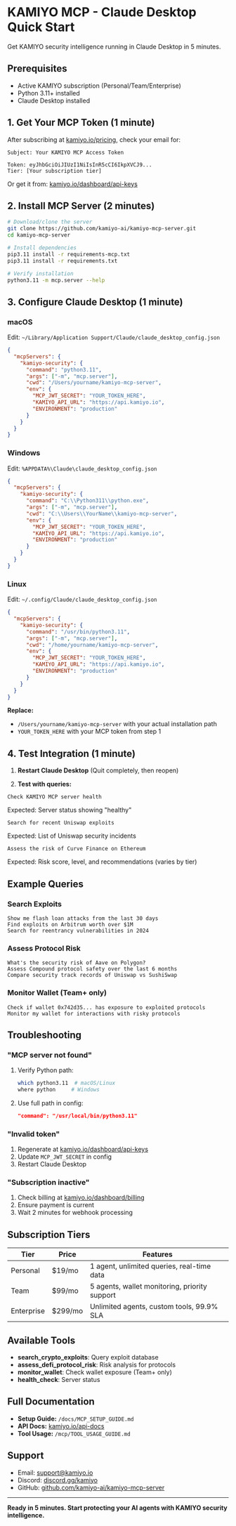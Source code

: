 # KAMIYO MCP - Claude Desktop Quick Start

Get KAMIYO security intelligence running in Claude Desktop in 5 minutes.

## Prerequisites

- Active KAMIYO subscription (Personal/Team/Enterprise)
- Python 3.11+ installed
- Claude Desktop installed

## 1. Get Your MCP Token (1 minute)

After subscribing at [kamiyo.io/pricing](https://kamiyo.io/pricing), check your email for:

```
Subject: Your KAMIYO MCP Access Token

Token: eyJhbGciOiJIUzI1NiIsInR5cCI6IkpXVCJ9...
Tier: [Your subscription tier]
```

Or get it from: [kamiyo.io/dashboard/api-keys](https://kamiyo.io/dashboard/api-keys)

## 2. Install MCP Server (2 minutes)

```bash
# Download/clone the server
git clone https://github.com/kamiyo-ai/kamiyo-mcp-server.git
cd kamiyo-mcp-server

# Install dependencies
pip3.11 install -r requirements-mcp.txt
pip3.11 install -r requirements.txt

# Verify installation
python3.11 -m mcp.server --help
```

## 3. Configure Claude Desktop (1 minute)

### macOS

Edit: `~/Library/Application Support/Claude/claude_desktop_config.json`

```json
{
  "mcpServers": {
    "kamiyo-security": {
      "command": "python3.11",
      "args": ["-m", "mcp.server"],
      "cwd": "/Users/yourname/kamiyo-mcp-server",
      "env": {
        "MCP_JWT_SECRET": "YOUR_TOKEN_HERE",
        "KAMIYO_API_URL": "https://api.kamiyo.io",
        "ENVIRONMENT": "production"
      }
    }
  }
}
```

### Windows

Edit: `%APPDATA%\Claude\claude_desktop_config.json`

```json
{
  "mcpServers": {
    "kamiyo-security": {
      "command": "C:\\Python311\\python.exe",
      "args": ["-m", "mcp.server"],
      "cwd": "C:\\Users\\YourName\\kamiyo-mcp-server",
      "env": {
        "MCP_JWT_SECRET": "YOUR_TOKEN_HERE",
        "KAMIYO_API_URL": "https://api.kamiyo.io",
        "ENVIRONMENT": "production"
      }
    }
  }
}
```

### Linux

Edit: `~/.config/Claude/claude_desktop_config.json`

```json
{
  "mcpServers": {
    "kamiyo-security": {
      "command": "/usr/bin/python3.11",
      "args": ["-m", "mcp.server"],
      "cwd": "/home/yourname/kamiyo-mcp-server",
      "env": {
        "MCP_JWT_SECRET": "YOUR_TOKEN_HERE",
        "KAMIYO_API_URL": "https://api.kamiyo.io",
        "ENVIRONMENT": "production"
      }
    }
  }
}
```

**Replace:**
- `/Users/yourname/kamiyo-mcp-server` with your actual installation path
- `YOUR_TOKEN_HERE` with your MCP token from step 1

## 4. Test Integration (1 minute)

1. **Restart Claude Desktop** (Quit completely, then reopen)

2. **Test with queries:**

```
Check KAMIYO MCP server health
```

Expected: Server status showing "healthy"

```
Search for recent Uniswap exploits
```

Expected: List of Uniswap security incidents

```
Assess the risk of Curve Finance on Ethereum
```

Expected: Risk score, level, and recommendations (varies by tier)

## Example Queries

### Search Exploits
```
Show me flash loan attacks from the last 30 days
Find exploits on Arbitrum worth over $1M
Search for reentrancy vulnerabilities in 2024
```

### Assess Protocol Risk
```
What's the security risk of Aave on Polygon?
Assess Compound protocol safety over the last 6 months
Compare security track records of Uniswap vs SushiSwap
```

### Monitor Wallet (Team+ only)
```
Check if wallet 0x742d35... has exposure to exploited protocols
Monitor my wallet for interactions with risky protocols
```

## Troubleshooting

### "MCP server not found"

1. Verify Python path:
   ```bash
   which python3.11  # macOS/Linux
   where python     # Windows
   ```

2. Use full path in config:
   ```json
   "command": "/usr/local/bin/python3.11"
   ```

### "Invalid token"

1. Regenerate at [kamiyo.io/dashboard/api-keys](https://kamiyo.io/dashboard/api-keys)
2. Update `MCP_JWT_SECRET` in config
3. Restart Claude Desktop

### "Subscription inactive"

1. Check billing at [kamiyo.io/dashboard/billing](https://kamiyo.io/dashboard/billing)
2. Ensure payment is current
3. Wait 2 minutes for webhook processing

## Subscription Tiers

| Tier | Price | Features |
|------|-------|----------|
| Personal | $19/mo | 1 agent, unlimited queries, real-time data |
| Team | $99/mo | 5 agents, wallet monitoring, priority support |
| Enterprise | $299/mo | Unlimited agents, custom tools, 99.9% SLA |

## Available Tools

- **search_crypto_exploits**: Query exploit database
- **assess_defi_protocol_risk**: Risk analysis for protocols
- **monitor_wallet**: Check wallet exposure (Team+ only)
- **health_check**: Server status

## Full Documentation

- **Setup Guide:** `/docs/MCP_SETUP_GUIDE.md`
- **API Docs:** [kamiyo.io/api-docs](https://kamiyo.io/api-docs)
- **Tool Usage:** `/mcp/TOOL_USAGE_GUIDE.md`

## Support

- Email: support@kamiyo.io
- Discord: [discord.gg/kamiyo](https://discord.gg/kamiyo)
- GitHub: [github.com/kamiyo-ai/kamiyo-mcp-server](https://github.com/kamiyo-ai/kamiyo-mcp-server)

---

**Ready in 5 minutes. Start protecting your AI agents with KAMIYO security intelligence.**
